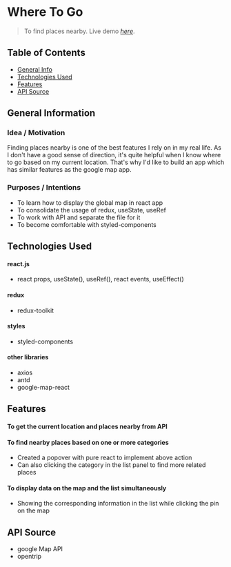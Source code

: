 # Where To Go
> To find places nearby.
> Live demo [_here_](https://mystifying-bell-0b2b31.netlify.app).

## Table of Contents
* [General Info](#general-information)
* [Technologies Used](#technologies-used)
* [Features](#features)
* [API Source](#API-Source)


## General Information

### Idea / Motivation
Finding places nearby is one of the best features I rely on in my real life.
As I don't have a good sense of direction, it's quite helpful when I know where to go based on my current location.
That's why I'd like to build an app which has similar features as the google map app.

### Purposes / Intentions
- To learn how to display the global map in react app
- To consolidate the usage of redux, useState, useRef
- To work with API and separate the file for it
- To become comfortable with styled-components

	
## Technologies Used

#### react.js
- react props, useState(), useRef(), react events, useEffect()

#### redux
- redux-toolkit

#### styles
- styled-components

#### other libraries
- axios
- antd
- google-map-react


## Features
#### To get the current location and places nearby from API
#### To find nearby places based on one or more categories
- Created a popover with pure react to implement above action
- Can also clicking the category in the list panel to find more related places
#### To display data on the map and the list simultaneously
- Showing the corresponding information in the list while clicking the pin on the map

<!-- 
#### others
- To display progress icon while fetching data
-->

## API Source
- google Map API
- opentrip


